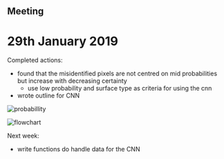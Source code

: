 ## Meeting 
# 29th January 2019

Completed actions:
- found that the misidentified pixels are not centred on mid probabilities but increase with decreasing certainty
    - use low probability and surface type as criteria for using the cnn
- wrote outline for CNN 

![probabillity](http://www.hep.ph.ic.ac.uk/~kt2015/prob_vs_class.png)

![flowchart](http://www.hep.ph.ic.ac.uk/~kt2015/Flowchart2.png)

Next week:
 - write functions do handle data for the CNN
 
